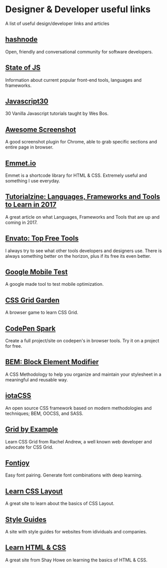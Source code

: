 # Designer & Developer useful links
A list of useful design/developer links and articles

## [hashnode]

Open, friendly and conversational community for software developers.

## [State of JS]

Information about current popular front-end tools, languages and frameworks.

## [Javascript30]

30 Vanilla Javascript tutorials taught by Wes Bos.

## [Awesome Screenshot]

A good screenshot plugin for Chrome, able to grab specific sections and entire page in browser.

## [Emmet.io]

Emmet is a shortcode library for HTML & CSS. Extremely useful and something I use everyday.

## [Tutorialzine: Languages, Frameworks and Tools to Learn in 2017]

A great article on what Languages, Frameworks and Tools that are up and coming in 2017.

## [Envato: Top Free Tools]

I always try to see what other tools developers and designers use. There is always something better on the horizon, plus if its free its even better.

## [Google Mobile Test]

A google made tool to test mobile optimization.

## [CSS Grid Garden]

A browser game to learn CSS Grid.

## [CodePen Spark]

Create a full project/site on codepen's in browser tools. Try it on a project for free.

## [BEM: Block Element Modifier]

A CSS Methodology to help you organize and maintain your stylesheet in a meaningful and reusable way.

## [iotaCSS]

An open source CSS framework based on modern methodologies and techniques; BEM, OOCSS, and SASS.

## [Grid by Example]

Learn CSS Grid from Rachel Andrew, a well known web developer and advocate for CSS Grid.

## [Fontjoy]

Easy font pairing. Generate font combinations with deep learning. 

## [Learn CSS Layout]

A great site to learn about the basics of CSS Layout.

## [Style Guides]

A site with style guides for websites from idividuals and companies.

## [Learn HTML & CSS]

A great site from Shay Howe on learning the basics of HTML & CSS.

[Learn HTML & CSS]: http://learn.shayhowe.com/html-css/
[Style Guides]: http://styleguides.io
[Learn CSS Layout]: http://learnlayout.com
[Fontjoy]: http://fontjoy.com
[Grid by Example]: https://gridbyexample.com/
[Next.js]: https://learnnextjs.com/
[iotaCSS]: https://www.iotacss.com/
[BEM: Block Element Modifier]: http://getbem.com/
[CodePen Spark]: https://codepen.io/spark/
[Awesome Screenshot]: http://www.awesomescreenshot.com/
[State of JS]: http://stateofjs.com
[hashnode]: https://hashnode.com/
[Javascript30]: https://javascript30.com/
[Emmet.io]: http://emmet.io/
[CSS Grid Garden]: http://cssgridgarden.com/
[Google Mobile Test]: https://testmysite.withgoogle.com/
[Envato: Top Free Tools]: https://medium.com/envato/our-top-10-free-tools-for-frontend-web-development-15d8a6052652/
[Tutorialzine: Languages, Frameworks and Tools to Learn in 2017]: http://tutorialzine.com/2016/12/the-languages-frameworks-tools-you-should-learn-in-2017/
